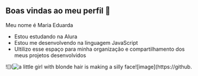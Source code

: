 ## Boas vindas ao meu perfil 👋

Meu nome é Maria Eduarda

- Estou estudando na Alura
- Estou me desenvolvendo na linguagem JavaScript
- Ultilizo esse espaço para minha organização e compartilhamento dos meus projetos desenvolvidos

![](<img src="https://media1.tenor.com/m/EnRojaH2AH4AAAAC/confused-meme.gif" alt="a little girl with blonde hair is making a silly face"/>![image](https://github.
